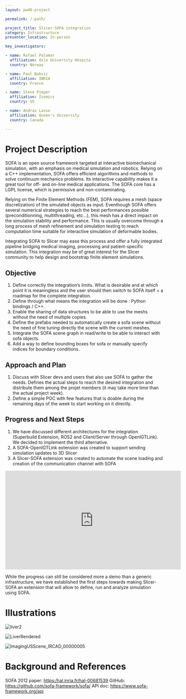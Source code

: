 ```yaml
---
layout: pw40-project

permalink: /:path/

project_title: Slicer-SOFA integration
category: Infrastructure
presenter_location: In-person

key_investigators:

- name: Rafael Palomar
  affiliation: Oslo University Hospita
  country: Norway

- name: Paul Baksic
  affiliation: INRIA
  country: France

- name: Steve Pieper
  affiliation: Isomics
  country: US

- name: Andras Lasso
  affiliation: Queen's University
  country: Canada

---
```


# Project Description

<!-- Add a short paragraph describing the project. -->

SOFA is an open source framework targeted at interactive biomechanical simulation, with an emphasis on medical simulation and robotics. Relying on a C++ implementation, SOFA offers efficient algorithms and methods to solve continuum mechanics problems. Its interactive capability makes it a great tool for off- and on-line medical applications. The SOFA core has a LGPL license, which is permissive and non-contaminating.

Relying on the Finite Element Methods (FEM), SOFA requires a mesh (space discretization) of the simulated objects as input. Eventhough SOFA offers several numerical strategies to reach the best performances possible (preconditionning, multithreading, etc…), this mesh has a direct impact on the simulation stability and performance. This is usually overcome through a long process of mesh refinement and simulation testing to reach computation time suitable for interactive simulation of deformable bodies.

Integrating SOFA to Slicer may ease this process and offer a fully integrated pipeline bridging medical imaging, processing and patient-specific simulation. This integration may be of great interest for the Slicer community to help design and bootstrap finite element simulations.

## Objective

<!-- Describe here WHAT you would like to achieve (what you will have as end result). -->

1.  Define correctly the integration’s limits. What is desirable and at which point it is meaningless and the user should then switch to SOFA itself + a roadmap for the complete integration.
2.  Define through what means the integration will be done : Python bindings / C++.
3.  Enable the sharing of data structures to be able to use the meshs without the need of multiple copies.
4.  Define the prefabs needed to automatically create a sofa scene without the need of fine tuning directly the scene with the current meshes.
5.  Integrate the SOFA scene graph in read/write to be able to interact with sofa objects.
6.  Add a way to define bounding boxes for sofa or manually specify indices for boundary conditions.

## Approach and Plan

<!-- Describe here HOW you would like to achieve the objectives stated above. -->

1.  Discuss with Slicer devs and users that also use SOFA to gather the needs. Defines the actual steps to reach the desired integration and distribute them among the projet members (it may take more time than the actual project week).
2.  Define a simple POC with few features that is doable during the remaining days of the week to start working on it directly.

## Progress and Next Steps

1. We have discussed different architectures for the integration (Superbuild Extension, ROS2 and Client/Server through OpenIGTLink). We decided to implement the third alternative.
2. A SOFA-OpenIGTLink extension was created to support sending simulation updates to 3D Slicer
3. A Slicer-SOFA extension was created to automate the scene loading and creation of the communication channel with SOFA

 <iframe width="560" height="315" src="https://www.youtube.com/embed/CKlYEeh0o8k?si=1sMoLypEWxzviiL7" title="YouTube video player" frameborder="0" allow="accelerometer; autoplay; clipboard-write; encrypted-media; gyroscope; picture-in-picture; web-share" allowfullscreen></iframe>

 While the progress can still be considered more a demo than a generic infrastructure, we have established the first steps towards making Slicer-SOFA an extension that will allow to define, run and analyze simulation using SOFA.

# Illustrations

<!-- Add pictures and links to videos that demonstrate what has been accomplished. -->

![liver2](https://github.com/NA-MIC/ProjectWeek/assets/1978682/cf22da12-5459-43cb-b7e2-1021d5648f69)

![LiverRendered](https://github.com/NA-MIC/ProjectWeek/assets/1978682/3219f2dc-1cfb-4053-bf1f-f0bd9b34249c)

![ImagingUSScene_IRCAD_00000005](https://github.com/NA-MIC/ProjectWeek/assets/1978682/02aa0256-a641-476e-a03e-541cfc86192d)

# Background and References

<!-- If you developed any software, include link to the source code repository.
     If possible, also add links to sample data, and to any relevant publications. -->

SOFA 2012 paper: <https:/hal.inria.fr/hal-00681539>
GitHub: <https://github.com/sofa-framework/sofa/>
API doc: <https://www.sofa-framework.org/api>
